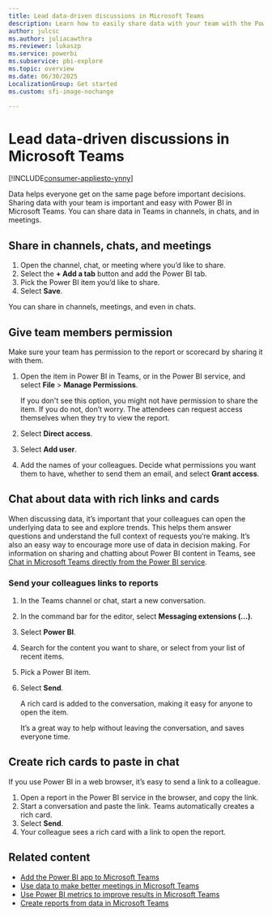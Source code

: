 ```yaml
---
title: Lead data-driven discussions in Microsoft Teams
description: Learn how to easily share data with your team with the Power BI app in Teams channels, chats, and meetings.
author: julcsc
ms.author: juliacawthra
ms.reviewer: lukaszp
ms.service: powerbi
ms.subservice: pbi-explore
ms.topic: overview
ms.date: 06/30/2025
LocalizationGroup: Get started
ms.custom: sfi-image-nochange

---
```


# Lead data-driven discussions in Microsoft Teams

[!INCLUDE[consumer-appliesto-ynny](../includes/consumer-appliesto-ynny.md)]

Data helps everyone get on the same page before important decisions. Sharing data with your team is important and easy with Power BI in Microsoft Teams. You can share data in Teams in channels, in chats, and in meetings.

## Share in channels, chats, and meetings

1. Open the channel, chat, or meeting where you’d like to share.
1. Select the **+ Add a tab** button and add the Power BI tab.
1. Pick the Power BI item you’d like to share.
1. Select **Save**.

You can share in channels, meetings, and even in chats.

## Give team members permission

Make sure your team has permission to the report or scorecard by sharing it with them.

1. Open the item in Power BI in Teams, or in the Power BI service, and select **File** > **Manage Permissions**.

    If you don't see this option, you might not have permission to share the item. If you do not, don’t worry. The attendees can request access themselves when they try to view the report.

1. Select **Direct access**.
1. Select **Add user**.
1. Add the names of your colleagues. Decide what permissions you want them to have, whether to send them an email, and select **Grant access**.

## Chat about data with rich links and cards

When discussing data, it’s important that your colleagues can open the underlying data to see and explore trends. This helps them answer questions and understand the full context of requests you’re making. It’s also an easy way to encourage more use of data in decision making. For information on sharing and chatting about Power BI content in Teams, see [Chat in Microsoft Teams directly from the Power BI service](../collaborate-share/service-share-report-teams.md#chat-about-power-bi-content-in-microsoft-teams).

### Send your colleagues links to reports

1. In the Teams channel or chat, start a new conversation.
1. In the command bar for the editor, select **Messaging extensions (...)**.
1. Select **Power BI**.
1. Search for the content you want to share, or select from your list of recent items.
1. Pick a Power BI item.
1. Select **Send**.

    A rich card is added to the conversation, making it easy for anyone to open the item.

    It’s a great way to help without leaving the conversation, and saves everyone time.

## Create rich cards to paste in chat

If you use Power BI in a web browser, it’s easy to send a link to a colleague.

1. Open a report in the Power BI service in the browser, and copy the link.
1. Start a conversation and paste the link.
   Teams automatically creates a rich card.
1. Select **Send**.
1. Your colleague sees a rich card with a link to open the report.

## Related content

- [Add the Power BI app to Microsoft Teams](../collaborate-share/service-microsoft-teams-app.md)
- [Use data to make better meetings in Microsoft Teams](business-user-teams-meetings.md)
- [Use Power BI metrics to improve results in Microsoft Teams](business-user-teams-goals.md)
- [Create reports from data in Microsoft Teams](business-user-teams-create-reports.md)
